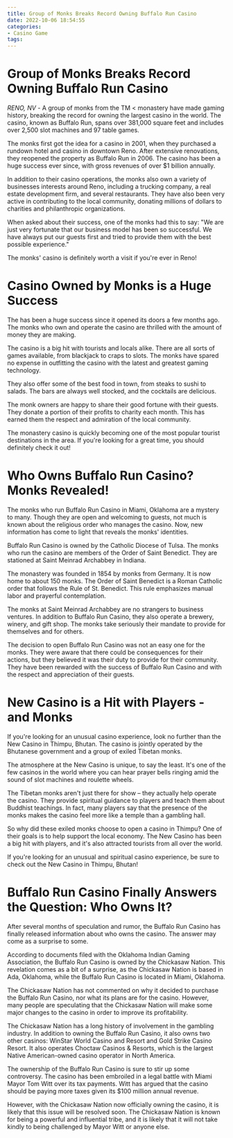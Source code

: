 ```yaml
---
title: Group of Monks Breaks Record Owning Buffalo Run Casino
date: 2022-10-06 18:54:55
categories:
- Casino Game
tags:
---
```



#  Group of Monks Breaks Record Owning Buffalo Run Casino

_RENO, NV_ - A group of monks from the TM < monastery have made gaming history, breaking the record for owning the largest casino in the world. The casino, known as Buffalo Run, spans over 381,000 square feet and includes over 2,500 slot machines and 97 table games.

The monks first got the idea for a casino in 2001, when they purchased a rundown hotel and casino in downtown Reno. After extensive renovations, they reopened the property as Buffalo Run in 2006. The casino has been a huge success ever since, with gross revenues of over $1 billion annually.

In addition to their casino operations, the monks also own a variety of businesses interests around Reno, including a trucking company, a real estate development firm, and several restaurants. They have also been very active in contributing to the local community, donating millions of dollars to charities and philanthropic organizations.

When asked about their success, one of the monks had this to say: "We are just very fortunate that our business model has been so successful. We have always put our guests first and tried to provide them with the best possible experience."

The monks' casino is definitely worth a visit if you're ever in Reno!

#  Casino Owned by Monks is a Huge Success

The <monastery casino> has been a huge success since it opened its doors a few months ago. The monks who own and operate the casino are thrilled with the amount of money they are making.

The casino is a big hit with tourists and locals alike. There are all sorts of games available, from blackjack to craps to slots. The monks have spared no expense in outfitting the casino with the latest and greatest gaming technology.

They also offer some of the best food in town, from steaks to sushi to salads. The bars are always well stocked, and the cocktails are delicious.

The monk owners are happy to share their good fortune with their guests. They donate a portion of their profits to charity each month. This has earned them the respect and admiration of the local community.

The monastery casino is quickly becoming one of the most popular tourist destinations in the area. If you're looking for a great time, you should definitely check it out!

#  Who Owns Buffalo Run Casino? Monks Revealed!

The monks who run Buffalo Run Casino in Miami, Oklahoma are a mystery to many. Though they are open and welcoming to guests, not much is known about the religious order who manages the casino. Now, new information has come to light that reveals the monks' identities.

Buffalo Run Casino is owned by the Catholic Diocese of Tulsa. The monks who run the casino are members of the Order of Saint Benedict. They are stationed at Saint Meinrad Archabbey in Indiana.

The monastery was founded in 1854 by monks from Germany. It is now home to about 150 monks. The Order of Saint Benedict is a Roman Catholic order that follows the Rule of St. Benedict. This rule emphasizes manual labor and prayerful contemplation.

The monks at Saint Meinrad Archabbey are no strangers to business ventures. In addition to Buffalo Run Casino, they also operate a brewery, winery, and gift shop. The monks take seriously their mandate to provide for themselves and for others.

The decision to open Buffalo Run Casino was not an easy one for the monks. They were aware that there could be consequences for their actions, but they believed it was their duty to provide for their community. They have been rewarded with the success of Buffalo Run Casino and with the respect and appreciation of their guests.

#  New Casino is a Hit with Players - and Monks

If you're looking for an unusual casino experience, look no further than the New Casino in Thimpu, Bhutan. The casino is jointly operated by the Bhutanese government and a group of exiled Tibetan monks.

The atmosphere at the New Casino is unique, to say the least. It's one of the few casinos in the world where you can hear prayer bells ringing amid the sound of slot machines and roulette wheels.

The Tibetan monks aren't just there for show – they actually help operate the casino. They provide spiritual guidance to players and teach them about Buddhist teachings. In fact, many players say that the presence of the monks makes the casino feel more like a temple than a gambling hall.

So why did these exiled monks choose to open a casino in Thimpu? One of their goals is to help support the local economy. The New Casino has been a big hit with players, and it's also attracted tourists from all over the world.

If you're looking for an unusual and spiritual casino experience, be sure to check out the New Casino in Thimpu, Bhutan!

#  Buffalo Run Casino Finally Answers the Question: Who Owns It?

After several months of speculation and rumor, the Buffalo Run Casino has finally released information about who owns the casino. The answer may come as a surprise to some.

According to documents filed with the Oklahoma Indian Gaming Association, the Buffalo Run Casino is owned by the Chickasaw Nation. This revelation comes as a bit of a surprise, as the Chickasaw Nation is based in Ada, Oklahoma, while the Buffalo Run Casino is located in Miami, Oklahoma.

The Chickasaw Nation has not commented on why it decided to purchase the Buffalo Run Casino, nor what its plans are for the casino. However, many people are speculating that the Chickasaw Nation will make some major changes to the casino in order to improve its profitability.

The Chickasaw Nation has a long history of involvement in the gambling industry. In addition to owning the Buffalo Run Casino, it also owns two other casinos: WinStar World Casino and Resort and Gold Strike Casino Resort. It also operates Choctaw Casinos & Resorts, which is the largest Native American-owned casino operator in North America.

The ownership of the Buffalo Run Casino is sure to stir up some controversy. The casino has been embroiled in a legal battle with Miami Mayor Tom Witt over its tax payments. Witt has argued that the casino should be paying more taxes given its $100 million annual revenue.

However, with the Chickasaw Nation now officially owning the casino, it is likely that this issue will be resolved soon. The Chickasaw Nation is known for being a powerful and influential tribe, and it is likely that it will not take kindly to being challenged by Mayor Witt or anyone else.